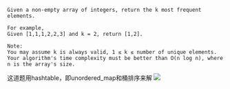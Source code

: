    Given a non-empty array of integers, return the k most frequent elements.

    For example,
    Given [1,1,1,2,2,3] and k = 2, return [1,2].

    Note: 
    You may assume k is always valid, 1 ≤ k ≤ number of unique elements.
    Your algorithm's time complexity must be better than O(n log n), where n is the array's size.
    
这道题用hashtable，即unordered_map和桶排序来解
![](https://i.imgur.com/8Ivc8GT.png)
